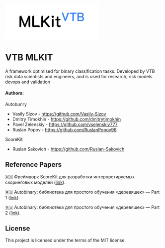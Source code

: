 <img src=https://raw.githubusercontent.com/VTB-DS/MLKIT/main/interface/static/vtbmlkit_logo.png width=300 />

VTB MLKIT
===============================

A framework optimised for binary classification tasks. Developed by VTB risk data scientists and engineers, and is used for research, risk models devops and validation

#### Authors:

Autobunry
* Vasily Sizov - https://github.com/Vasily-Sizov
* Dmitry Timokhin - https://github.com/dmitrytimokhin
* Pavel Zelenskiy - https://github.com/vselenskiy777
* Ruslan Popov - https://github.com/RuslanPopov98
  
ScoreKit
* Ruslan Sakovich - https://github.com/Ruslan-Sakovich

Reference Papers
----------------

🇷🇺 Фреймворк ScoreKit для разработки интерпретируемых скоринговых моделей ([link](https://temofeev.ru/info/articles/freymvork-vtb-scorekit-dlya-razrabotki-interpretiruemykh-skoringovykh-modeley/)). 

🇷🇺 Autobinary: библиотека для простого обучения «деревяшек» — Part 1 ([link](https://habr.com/ru/companies/vtb/articles/725956/)). 

🇷🇺 Autobinary: библиотека для простого обучения «деревяшек» — Part 2 ([link](https://habr.com/ru/companies/vtb/articles/730028/)). 

License
-------

This project is licensed under the terms of the MIT license.
